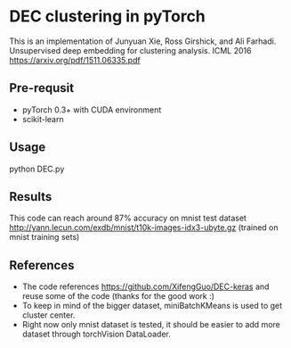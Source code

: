 # DEC clustering in pyTorch
This is an implementation of Junyuan Xie, Ross Girshick, and Ali Farhadi. Unsupervised deep embedding for clustering analysis. ICML 2016 https://arxiv.org/pdf/1511.06335.pdf
## Pre-requsit
* pyTorch 0.3+ with CUDA environment
* scikit-learn
## Usage
python DEC.py
## Results
This code can reach around 87% accuracy on mnist test dataset http://yann.lecun.com/exdb/mnist/t10k-images-idx3-ubyte.gz (trained on mnist training sets)
## References
* The code references https://github.com/XifengGuo/DEC-keras and reuse some of the code (thanks for the good work :)
* To keep in mind of the bigger dataset, miniBatchKMeans is used to get cluster center.
* Right now only mnist dataset is tested, it should be easier to add more dataset through torchVision DataLoader.
